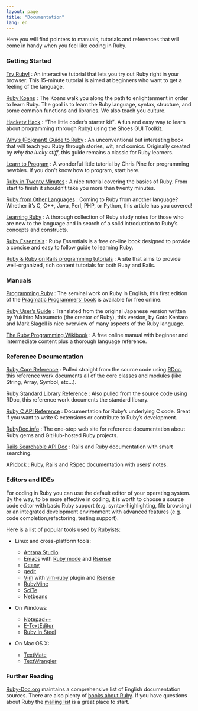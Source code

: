 ```yaml
---
layout: page
title: "Documentation"
lang: en
---
```


Here you will find pointers to manuals, tutorials and references that
will come in handy when you feel like coding in Ruby.

### Getting Started

[Try Ruby!][1]
: An interactive tutorial that lets you try out Ruby right in your
  browser. This 15-minute tutorial is aimed at beginners who want to get
  a feeling of the language.

[Ruby Koans][2]
: The Koans walk you along the path to enlightenment in order to learn
  Ruby. The goal is to learn the Ruby language, syntax, structure, and
  some common functions and libraries. We also teach you culture.

[Hackety Hack][3]
: <q cite="http://hackety-hack.com/">The little coder’s starter kit</q>.
  A fun and easy way to learn about programming (through Ruby) using the
  Shoes GUI Toolkit.

[Why’s (Poignant) Guide to Ruby][4]
: An unconventional but interesting book that will teach you Ruby
  through stories, wit, and comics. Originally created by *why the lucky
  stiff*, this guide remains a classic for Ruby learners.

[Learn to Program][5]
: A wonderful little tutorial by Chris Pine for programming newbies. If
  you don’t know how to program, start here.

[Ruby in Twenty Minutes](/en/documentation/quickstart/)
: A nice tutorial covering the basics of Ruby. From start to finish it
  shouldn’t take you more than twenty minutes.

[Ruby from Other Languages](/en/documentation/ruby-from-other-languages/)
: Coming to Ruby from another language? Whether it’s C, C++, Java, Perl,
  PHP, or Python, this article has you covered!

[Learning Ruby][6]
: A thorough collection of Ruby study notes for those who are new to the
  language and in search of a solid introduction to Ruby’s concepts and
  constructs.

[Ruby Essentials][7]
: Ruby Essentials is a free on-line book designed to provide a concise
  and easy to follow guide to learning Ruby.

[Ruby &amp; Ruby on Rails programming tutorials][8]
: A site that aims to provide well-organized, rich content tutorials for
  both Ruby and Rails.

### Manuals

[Programming Ruby][9]
: The seminal work on Ruby in English, this first edition of the
  [Pragmatic Programmers’ book][10] is available for free online.

[Ruby User’s Guide][11]
: Translated from the original Japanese version written by Yukihiro
  Matsumoto (the creator of Ruby), this version, by Goto Kentaro and
  Mark Slagell is nice overview of many aspects of the Ruby language.

[The Ruby Programming Wikibook][12]
: A free online manual with beginner and intermediate content plus a
  thorough language reference.

### Reference Documentation

[Ruby Core Reference][13]
: Pulled straight from the source code using [RDoc][14], this reference
  work documents all of the core classes and modules (like String,
  Array, Symbol, etc…).

[Ruby Standard Library Reference][15]
: Also pulled from the source code using RDoc, this reference work
  documents the standard library.

[Ruby C API Reference][16]
: Documentation for Ruby’s underlying C code. Great if you want to write
  C extensions or contribute to Ruby’s development.

[RubyDoc.info][17]
: The one-stop web site for reference documentation about Ruby gems and
  GitHub-hosted Ruby projects.

[Rails Searchable API Doc][18]
: Rails and Ruby documentation with smart searching.

[APIdock][19]
: Ruby, Rails and RSpec documentation with users’ notes.

### Editors and IDEs

For coding in Ruby you can use the default editor of your operating
system. By the way, to be more effective in coding, it is worth to
choose a source code editor with basic Ruby support (e.g.
syntax-highlighting, file browsing) or an integrated development
environment with advanced features (e.g. code completion,refactoring,
testing support).

Here is a list of popular tools used by Rubyists:

* Linux and cross-platform tools:
  * [Aptana Studio][20]
  * [Emacs][21] with [Ruby mode][22] and [Rsense][23]
  * [Geany][24]
  * [gedit][25]
  * [Vim][26] with [vim-ruby][27] plugin and [Rsense][23]
  * [RubyMine][28]
  * [SciTe][29]
  * [Netbeans][37]

* On Windows:
  * [Notepad++][30]
  * [E-TextEditor][31]
  * [Ruby In Steel][32]

* On Mac OS X:
  * [TextMate][33]
  * [TextWrangler][34]

### Further Reading

[Ruby-Doc.org][35] maintains a comprehensive list of English
documentation sources. There are also plenty of [books about Ruby][36].
If you have questions about Ruby the [mailing
list](/en/community/mailing-lists/) is a great place to start.



[1]: http://tryruby.org/ 
[2]: http://rubykoans.com/ 
[3]: http://hackety-hack.com/ 
[4]: http://mislav.uniqpath.com/poignant-guide/ 
[5]: http://pine.fm/LearnToProgram/ 
[6]: http://rubylearning.com/ 
[7]: http://www.techotopia.com/index.php/Ruby_Essentials 
[8]: http://www.meshplex.org/wiki/Ruby/Ruby_on_Rails_programming_tutorials 
[9]: http://www.ruby-doc.org/docs/ProgrammingRuby/ 
[10]: http://pragmaticprogrammer.com/titles/ruby/index.html 
[11]: http://www.rubyist.net/~slagell/ruby/ 
[12]: http://en.wikibooks.org/wiki/Ruby_programming_language 
[13]: http://www.ruby-doc.org/core 
[14]: http://rdoc.sourceforge.net 
[15]: http://www.ruby-doc.org/stdlib 
[16]: http://www.ruby-doc.org/doxygen/current/ 
[17]: http://www.rubydoc.info/ 
[18]: http://railsapi.com/ 
[19]: http://apidock.com/ 
[20]: http://www.aptana.com/ 
[21]: http://www.gnu.org/software/emacs/ 
[22]: http://www.emacswiki.org/emacs/RubyMode 
[23]: http://cx4a.org/software/rsense/ 
[24]: http://www.geany.org/ 
[25]: http://projects.gnome.org/gedit/screenshots.html 
[26]: http://www.vim.org/ 
[27]: https://github.com/vim-ruby/vim-ruby 
[28]: http://www.jetbrains.com/ruby/ 
[29]: http://www.scintilla.org/SciTE.html 
[30]: http://notepad-plus-plus.org/ 
[31]: http://www.e-texteditor.com/ 
[32]: http://www.sapphiresteel.com/ 
[33]: http://macromates.com/ 
[34]: http://www.barebones.com/products/textwrangler/ 
[35]: http://ruby-doc.org 
[36]: http://www.ruby-doc.org/bookstore 
[37]: http://netbeans.org/ 
